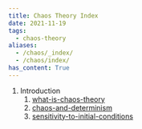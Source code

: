 ```yaml
---
title: Chaos Theory Index
date: 2021-11-19
tags:
  - chaos-theory
aliases:
  - /chaos/_index/
  - /chaos/index/
has_content: True
---
```


1. Introduction
	1. [what-is-chaos-theory](chaos/what-is-chaos-theory.md)
	2. [chaos-and-determinism](chaos/chaos-and-determinism.md)
	3. [sensitivity-to-initial-conditions](chaos/sensitivity-to-initial-conditions.md)

